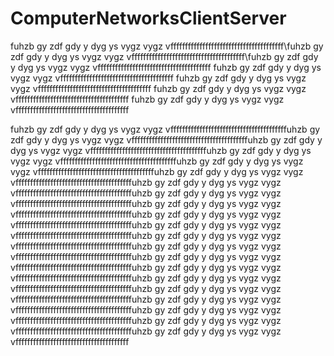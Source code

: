# ComputerNetworksClientServer
fuhzb gy zdf gdy y dyg ys vygz vygz vfffffffffffffffffffffffffffffffffffffff\fuhzb gy zdf gdy y dyg ys vygz vygz vfffffffffffffffffffffffffffffffffffffff\fuhzb gy zdf gdy y dyg ys vygz vygz vfffffffffffffffffffffffffffffffffffffff
fuhzb gy zdf gdy y dyg ys vygz vygz vfffffffffffffffffffffffffffffffffffffff
fuhzb gy zdf gdy y dyg ys vygz vygz vfffffffffffffffffffffffffffffffffffffff
fuhzb gy zdf gdy y dyg ys vygz vygz vfffffffffffffffffffffffffffffffffffffff
fuhzb gy zdf gdy y dyg ys vygz vygz vfffffffffffffffffffffffffffffffffffffff


fuhzb gy zdf gdy y dyg ys vygz vygz vffffffffffffffffffffffffffffffffffffffffuhzb gy zdf gdy y dyg ys vygz vygz vffffffffffffffffffffffffffffffffffffffffuhzb gy zdf gdy y dyg ys vygz vygz vffffffffffffffffffffffffffffffffffffffffuhzb gy zdf gdy y dyg ys vygz vygz vffffffffffffffffffffffffffffffffffffffffuhzb gy zdf gdy y dyg ys vygz vygz vffffffffffffffffffffffffffffffffffffffffuhzb gy zdf gdy y dyg ys vygz vygz vffffffffffffffffffffffffffffffffffffffffuhzb gy zdf gdy y dyg ys vygz vygz vffffffffffffffffffffffffffffffffffffffffuhzb gy zdf gdy y dyg ys vygz vygz vffffffffffffffffffffffffffffffffffffffffuhzb gy zdf gdy y dyg ys vygz vygz vffffffffffffffffffffffffffffffffffffffffuhzb gy zdf gdy y dyg ys vygz vygz vffffffffffffffffffffffffffffffffffffffffuhzb gy zdf gdy y dyg ys vygz vygz vffffffffffffffffffffffffffffffffffffffffuhzb gy zdf gdy y dyg ys vygz vygz vffffffffffffffffffffffffffffffffffffffffuhzb gy zdf gdy y dyg ys vygz vygz vffffffffffffffffffffffffffffffffffffffffuhzb gy zdf gdy y dyg ys vygz vygz vffffffffffffffffffffffffffffffffffffffffuhzb gy zdf gdy y dyg ys vygz vygz vffffffffffffffffffffffffffffffffffffffffuhzb gy zdf gdy y dyg ys vygz vygz vffffffffffffffffffffffffffffffffffffffffuhzb gy zdf gdy y dyg ys vygz vygz vffffffffffffffffffffffffffffffffffffffffuhzb gy zdf gdy y dyg ys vygz vygz vffffffffffffffffffffffffffffffffffffffffuhzb gy zdf gdy y dyg ys vygz vygz vffffffffffffffffffffffffffffffffffffffffuhzb gy zdf gdy y dyg ys vygz vygz vffffffffffffffffffffffffffffffffffffffffuhzb gy zdf gdy y dyg ys vygz vygz vfffffffffffffffffffffffffffffffffffffff
